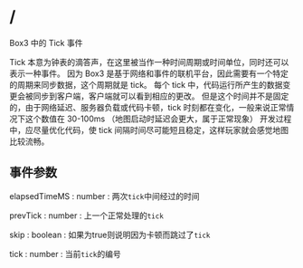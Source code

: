 # [](Box3TickEvent) / [](GameTickEvent)

Box3 中的 Tick 事件

Tick 本意为钟表的滴答声，在这里被当作一种时间周期或时间单位，同时还可以表示一种事件。
因为 Box3 是基于网络和事件的联机平台，因此需要有一个特定的周期来同步数据，这个周期就是 tick。
每个 tick 中，代码运行所产生的数据变更会被同步到客户端，客户端就可以看到相应的更改。
但是这个时间并不是固定的，由于网络延迟、服务器负载或代码卡顿，tick 时刻都在变化，一般来说正常情况下这个数值在 30-100ms
（地图启动时延迟会更大，属于正常现象）
开发过程中，应尽量优化代码，使 tick 间隔时间尽可能短且稳定，这样玩家就会感觉地图比较流畅。

## 事件参数

<property>elapsedTimeMS</property> : <def>number</def>
: 两次`tick`中间经过的时间

<property>prevTick</property> : <def>number</def>
: 上一个正常处理的`tick`

<property>skip</property> : <def>boolean</def>
: 如果为<bool>true</bool>则说明因为卡顿而跳过了`tick`

<property>tick</property> : <def>number</def>
: 当前`tick`的编号
